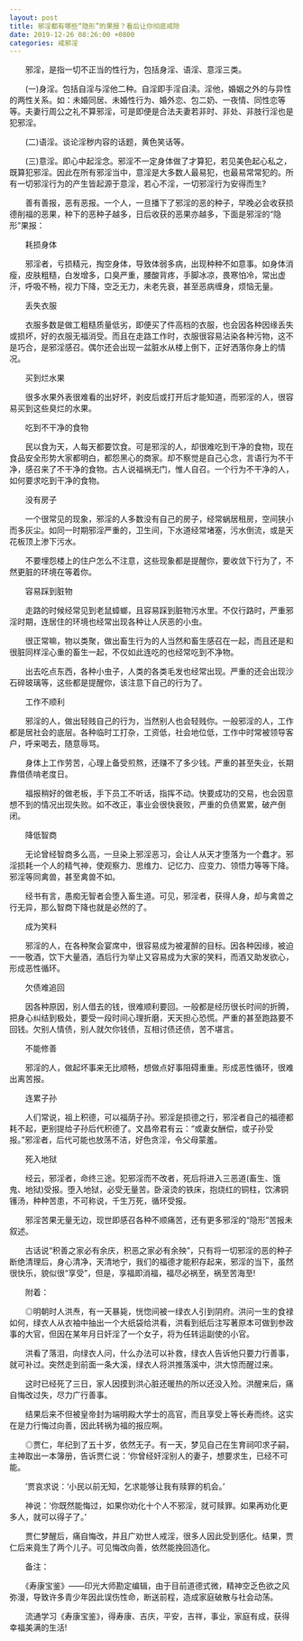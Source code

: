 ```yaml
---
layout: post
title: 邪淫都有哪些“隐形”的果报？看后让你彻底戒除
date: 2019-12-26 08:26:00 +0800
categories: 戒邪淫
---
```


　　邪淫，是指一切不正当的性行为，包括身淫、语淫、意淫三类。
　　(一)身淫。包括自淫与淫他二种。自淫即手淫自渎。淫他，婚姻之外的与异性的两性关系。如：未婚同居、未婚性行为、婚外恋、包二奶、一夜情、同性恋等等。夫妻行周公之礼不算邪淫，可是即便是合法夫妻若非时、非处、非肢行淫也是犯邪淫。
　　(二)语淫。谈论淫秽内容的话题，黄色笑话等。
　　(三)意淫。即心中起淫念。邪淫不一定身体做了才算犯，若见美色起心私之，既算犯邪淫。因此在所有邪淫当中，意淫是大多数人最易犯，也最易常常犯的。所有一切邪淫行为的产生皆起源于意淫，若心不淫，一切邪淫行为安得而生?
　　善有善报，恶有恶报。一个人，一旦播下了邪淫的恶的种子，早晚必会收获损德削福的恶果，种下的恶种子越多，日后收获的恶果亦越多，下面是邪淫的“隐形”果报：
　　耗损身体
　　邪淫者，亏损精元，掏空身体，导致体弱多病，出现种种不如意事。如身体消瘦，皮肤粗糙，白发增多，口臭严重，腰酸背疼，手脚冰凉，畏寒怕冷，常出虚汗，呼吸不畅，视力下降，空乏无力，未老先衰，甚至恶病缠身，烦恼无量。
　　丢失衣服
　　衣服多数是做工粗糙质量低劣，即便买了件高档的衣服，也会因各种因缘丢失或损坏，好的衣服无福消受。而且在走路工作时，衣服很容易沾染各种污物，这不是巧合，是邪淫感召。偶尔还会出现一盆脏水从楼上倒下，正好洒落你身上的情况。
　　买到烂水果
　　很多水果外表很难看的出好坏，剥皮后或打开后才能知道，而邪淫的人，很容易买到这些臭烂的水果。
　　吃到不干净的食物
　　民以食为天，人每天都要饮食。可是邪淫的人，却很难吃到干净的食物，现在食品安全形势大家都明白，都怨黑心的商家。却不察觉是自己心念，言语行为不干净，感召来了不干净的食物。古人说福祸无门，惟人自召。一个行为不干净的人，如何要求吃到干净的食物。
　　没有房子
　　一个很常见的现象，邪淫的人多数没有自己的房子，经常蜗居租房，空间狭小而多灰尘。如同一时期邪淫严重的，卫生间，下水道经常堵塞，污水倒流，或是天花板顶上渗下污水。
　　不要埋怨楼上的住户怎么不注意，这些现象都是提醒你，要收敛下行为了，不然更脏的环境在等着你。
　　容易踩到脏物
　　走路的时候经常见到老鼠蟑螂，且容易踩到脏物污水里。不仅行路时，严重邪淫时期，连居住的环境也经常出现各种让人厌恶的小虫。
　　很正常嘛，物以类聚，做出畜生行为的人当然和畜生感召在一起，而且还是和很脏同样淫心重的畜生一起，不仅如此连吃的也经常吃到不净物。
　　出去吃点东西，各种小虫子，人类的各类毛发也经常出现。严重的还会出现沙石碎玻璃等，这些都是提醒你，该注意下自己的行为了。
　　工作不顺利
　　邪淫的人，做出轻贱自己的行为，当然别人也会轻贱你。一般邪淫的人，工作都是居社会的底层。各种临时工打杂，工资低，社会地位低，工作中时常被领导客户，呼来喝去，随意辱骂。
　　身体上工作劳苦，心理上备受煎熬，还赚不了多少钱。严重的甚至失业，长期靠借债啃老度日。
　　福报稍好的做老板，手下员工不听话，指挥不动。快要成功的交易，也会因意想不到的情况出现失败。如不改正，事业会很快衰败，严重的负债累累，破产倒闭。
　　降低智商
　　无论曾经智商多么高，一旦染上邪淫恶习，会让人从天才堕落为一个蠢才。邪淫损耗一个人的精气神，使观察力、思维力、记忆力、应变力、领悟力等等下降。邪淫等同禽兽，甚至禽兽不如。
　　经书有言，愚痴无智者会堕入畜生道。可见，邪淫者，获得人身，却与禽兽之行无异，那么智商下降也就是必然的了。
　　成为笑料
　　邪淫的人，在各种聚会宴席中，很容易成为被灌醉的目标。因各种因缘，被迫一一敬酒，饮下大量酒，酒后行为举止又容易成为大家的笑料，而酒又助发欲心，形成恶性循环。
　　欠债难追回
　　因各种原因，别人借去的钱，很难顺利要回。一般都是经历很长时间的折腾，把身心纠结到极处，要受一段时间心理折磨，天天担心恐慌。严重的甚至跑路要不回钱。欠别人情债，别人就欠你钱债，互相讨债还债，苦不堪言。
　　不能修善
　　邪淫的人，做起坏事来无比顺畅，想做点好事阻碍重重。形成恶性循环，很难出离苦报。
　　连累子孙
　　人们常说，祖上积德，可以福荫子孙。邪淫是损德之行，邪淫者自己的福德都耗不起，更别提给子孙后代积德了。文昌帝君有云：“或妻女酬偿，或子孙受报。”邪淫者，后代可能也放荡不洁，好色贪淫，令父母蒙羞。
　　死入地狱
　　经云，邪淫者，命终三途。犯邪淫而不改者，死后将进入三恶道(畜生、饿鬼、地狱)受报。堕入地狱，必受无量苦。卧滚烫的铁床，抱烧红的铜柱，饮沸铜镬汤，种种苦患，不可称说，千生万死，循环受报。
　　邪淫苦果无量无边，现世即感召各种不顺痛苦，还有更多邪淫的“隐形”苦报未叙述。
　　古话说“积善之家必有余庆，积恶之家必有余殃”，只有将一切邪淫的恶的种子断绝清理后，身心清净，天清地宁，我们的福德才能积存起来，邪淫的当下，虽然很快乐，貌似很“享受”，但是，享福即消福，福尽必祸至，祸至苦海至!
　　附着：
　　◎明朝时人洪焘，有一天暴毙，恍惚间被一绿衣人引到阴府。洪问一生的食禄如何，绿衣人从衣袖中抽出一个大纸袋给洪看，洪看到纸后注写著原本可做到参政事的大官，但因在某年月日奸淫了一个女子，将为任转运副使的小官。
　　洪看了落泪，向绿衣人问，什么办法可以补救，绿衣人告诉他只要力行善事，就可补过。突然走到前面一条大溪，绿衣人将洪推落溪中，洪大惊而醒过来。
　　这时已经死了三日，家人因摸到洪心脏还暖热的所以还没入殓。洪醒来后，痛自悔改过失，尽力广行善事。
　　结果后来不但被皇帝封为端明殿大学士的高官，而且享受上等长寿而终。这实在是力行悔过向善，因此转祸为福的报应啊。
　　◎贾仁，年纪到了五十岁，依然无子。有一天，梦见自己在生育祠叩求子嗣，主神取出一本簿册，告诉贾仁说：‘你曾经奸淫别人的妻子，想要求生，已经不可能。
　　’贾哀求说：‘小民以前无知，乞求能够让我有赎罪的机会。’
　　神说：‘你既然能悔过，如果你劝化十个人不邪淫，就可赎罪。如果再劝化更多人，就可以得子了。’
　　贾仁梦醒后，痛自悔改，并且广劝世人戒淫，很多人因此受到感化。结果，贾仁后来竟生了两个儿子。可见悔改向善，依然能挽回造化。
　　备注：
　　《寿康宝鉴》——印光大师勘定编辑，由于目前道德式微，精神空乏色欲之风弥漫，导致许多青少年因此误伤性命，断送前程，造成家庭破散与社会动荡。
　　流通学习《寿康宝鉴》，得寿康、吉庆，平安，吉祥，事业，家庭有成，获得幸福美满的生活!